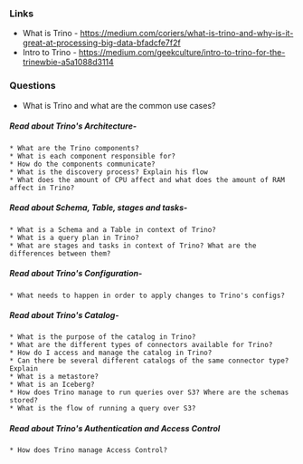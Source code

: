 ### Links
* What is Trino - https://medium.com/coriers/what-is-trino-and-why-is-it-great-at-processing-big-data-bfadcfe7f2f
* Intro to Trino - https://medium.com/geekculture/intro-to-trino-for-the-trinewbie-a5a1088d3114

### Questions
* What is Trino and what are the common use cases?

##### Read about Trino's Architecture-
    * What are the Trino components?
    * What is each component responsible for?
    * How do the components communicate?
    * What is the discovery process? Explain his flow
    * What does the amount of CPU affect and what does the amount of RAM affect in Trino?
      
##### Read about Schema, Table, stages and tasks-
    * What is a Schema and a Table in context of Trino?
    * What is a query plan in Trino?
    * What are stages and tasks in context of Trino? What are the differences between them?
 
##### Read about Trino's Configuration-
    * What needs to happen in order to apply changes to Trino's configs?

##### Read about Trino's Catalog-
    * What is the purpose of the catalog in Trino?
    * What are the different types of connectors available for Trino?
    * How do I access and manage the catalog in Trino?
    * Can there be several different catalogs of the same connector type? Explain
    * What is a metastore?
    * What is an Iceberg?
    * How does Trino manage to run queries over S3? Where are the schemas stored?
    * What is the flow of running a query over S3?
 
##### Read about Trino's Authentication and Access Control
    * How does Trino manage Access Control?



